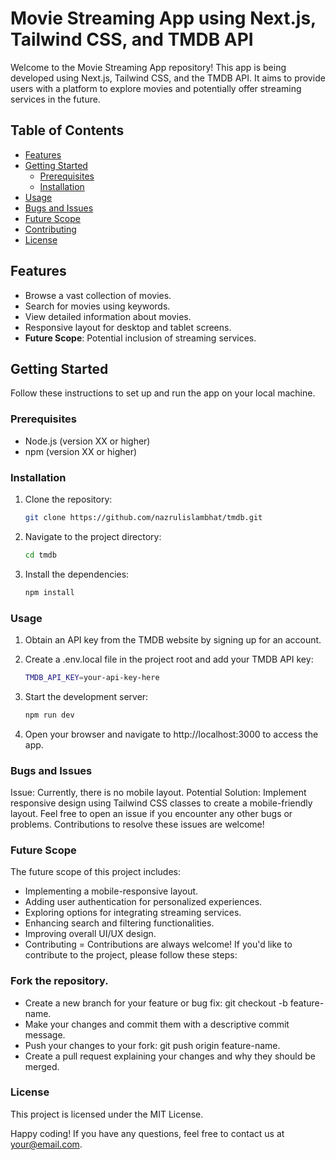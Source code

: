 # Movie Streaming App using Next.js, Tailwind CSS, and TMDB API

Welcome to the Movie Streaming App repository! This app is being developed using Next.js, Tailwind CSS, and the TMDB API. It aims to provide users with a platform to explore movies and potentially offer streaming services in the future.

## Table of Contents

- [Features](#features)
- [Getting Started](#getting-started)
  - [Prerequisites](#prerequisites)
  - [Installation](#installation)
- [Usage](#usage)
- [Bugs and Issues](#bugs-and-issues)
- [Future Scope](#future-scope)
- [Contributing](#contributing)
- [License](#license)

## Features

- Browse a vast collection of movies.
- Search for movies using keywords.
- View detailed information about movies.
- Responsive layout for desktop and tablet screens.
- **Future Scope**: Potential inclusion of streaming services.

## Getting Started

Follow these instructions to set up and run the app on your local machine.

### Prerequisites

- Node.js (version XX or higher)
- npm (version XX or higher)

### Installation

1. Clone the repository:

    ```bash
   git clone https://github.com/nazrulislambhat/tmdb.git

2. Navigate to the project directory:

    ```bash
    cd tmdb

3. Install the dependencies:

    ```bash
    npm install

### Usage

1. Obtain an API key from the TMDB website by signing up for an account.

2. Create a .env.local file in the project root and add your TMDB API key:
    ```bash
    TMDB_API_KEY=your-api-key-here
3. Start the development server:
    ```bash
    npm run dev
4. Open your browser and navigate to http://localhost:3000 to access the app.

### Bugs and Issues

Issue: Currently, there is no mobile layout.
Potential Solution: Implement responsive design using Tailwind CSS classes to create a mobile-friendly layout.
Feel free to open an issue if you encounter any other bugs or problems. Contributions to resolve these issues are welcome!

### Future Scope

The future scope of this project includes:

- Implementing a mobile-responsive layout.
- Adding user authentication for personalized experiences.
- Exploring options for integrating streaming services.
- Enhancing search and filtering functionalities.
- Improving overall UI/UX design.
- Contributing
= Contributions are always welcome! If you'd like to contribute to the project, please follow these steps:

### Fork the repository.

- Create a new branch for your feature or bug fix: git checkout -b feature-name.
- Make your changes and commit them with a descriptive commit message.
- Push your changes to your fork: git push origin feature-name.
- Create a pull request explaining your changes and why they should be merged.

### License
This project is licensed under the MIT License.

Happy coding! If you have any questions, feel free to contact us at your@email.com.